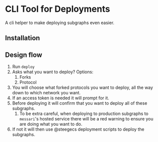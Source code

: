 # CLI Tool for Deployments

A cli helper to make deploying subgraphs even easier.

## Installation


## Design flow

1. Run `deploy`
2. Asks what you want to deploy? Options:
   1. Forks
   2. Protocol
3. You will choose what forked protocols you want to deploy, all the way down to which network you want.
4. If an access token is needed it will prompt for it.
5. Before deploying it will confirm that you want to deploy all of these subgraphs.
   1. To be extra careful, when deploying to production subgraphs to `messari`'s hosted service there will be a red warning to ensure you are doing what you want to do.
6. If not it will then use @steegecs deployment scripts to deploy the subgraphs.
